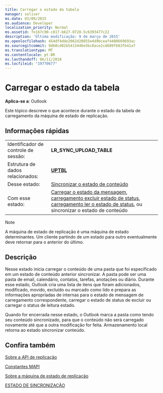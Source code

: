 ```yaml
---
title: Carregar o estado da tabela
manager: soliver
ms.date: 03/09/2015
ms.audience: Developer
localization_priority: Normal
ms.assetid: fe167c90-c817-b627-0728-5c6393477c22
description: 'Última modificação: 9 de março de 2015'
ms.openlocfilehash: 454df4dde2062d20855e4d9bceaf4400669693ac
ms.sourcegitcommit: 9d60cd82b5413446e5bc8ace2cd689f683fb41a7
ms.translationtype: MT
ms.contentlocale: pt-BR
ms.lasthandoff: 06/11/2018
ms.locfileid: "19770677"
---
```

# <a name="upload-table-state"></a>Carregar o estado da tabela

  
  
**Aplica-se a**: Outlook 
  
 Este tópico descreve o que acontece durante o estado da tabela de carregamento da máquina de estado de replicação. 
  
## <a name="quick-info"></a>Informações rápidas

|||
|:-----|:-----|
|Identificador de controle de sessão:  <br/> |**LR_SYNC_UPLOAD_TABLE** <br/> |
|Estrutura de dados relacionados:  <br/> |**[UPTBL](uptbl.md)** <br/> |
|Desse estado:  <br/> |[Sincronizar o estado de conteúdo](synchronize-contents-state.md) <br/> |
|Com esse estado:  <br/> |[Carregar o estado da mensagem](upload-message-state.md), [carregamento excluir estado de status](upload-delete-status-state.md), [carregamento ler o estado de status](upload-read-status-state.md), ou sincronizar o estado de conteúdo  <br/> |
   
> [!NOTE]
> A máquina de estado de replicação é uma máquina de estado determinantes. Um cliente partindo de um estado para outro eventualmente deve retornar para o anterior do último. 
  
## <a name="description"></a>Descrição

Nesse estado inicia carregar o conteúdo de uma pasta que foi especificado em um estado de conteúdo anterior sincronizar. A pasta pode ser uma pasta de email, calendário, contatos, tarefas, anotações ou diário. Durante esse estado, Outlook cria uma lista de itens que foram adicionados, modificado, movido, excluído ou marcado como lido e prepara as informações apropriadas de internas para o estado de mensagem de carregamento correspondente, carregar o estado de status de excluir ou carregar o status de leitura estado.
  
Quando for encerrada nesse estado, o Outlook marca a pasta como tendo seu conteúdo sincronizado, para que o conteúdo não será carregado novamente até que a outra modificação for feita. Armazenamento local retorna ao estado sincronizar conteúdo.
  
## <a name="see-also"></a>Confira também



[Sobre a API de replicação](about-the-replication-api.md)
  
[Constantes MAPI](mapi-constants.md)
  
[Sobre a máquina de estado de replicação](about-the-replication-state-machine.md)
  
[ESTADO DE SINCRONIZAÇÃO](syncstate.md)

